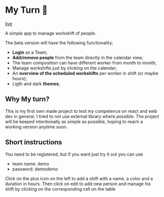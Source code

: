 # My Turn 📅

[live](https://have-to-work.herokuapp.com/)

A simple app to manage workshift of people.

The beta version will have the following functionality:

-   **Login** as a Team;
-   **Add/remove people** from the team directly in the calendar view;
-   The team composition can have different worker from month to month;
-   Manage workshifts just by clicking on the calendar;
-   An **overview of the scheduled workshifts** per worker in shift (or maybe hours);
-   Ligth and dark **themes**;

## Why My turn?

This is my first own made project to test my competence on react and web dev in general.
I tried to not use external library where possible.
The project will be keeped intentionally as simple as possible, hoping to reach a working version anytime soon.

## Short instructions

You need to be registered, but if you want just try it out you can use

-   team name: demo
-   password: demodemo

Click on the plus icon on the left to add a shift with a name, a color and a duration in hours.
Then click on edit to add new person and manage his shift by clicking on the corresponding cell on the table
